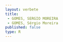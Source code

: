 ```yaml
---
layout: verbete
title:
 - GOMES, SERGIO MOREIRA
 - GOMES, Sérgio Moreira
published: false
type: R
---
```


